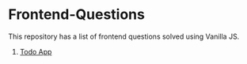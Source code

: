 # Frontend-Questions

This repository has a list of frontend questions solved using Vanilla JS.

1. <a href="https://github.com/29nikita/Vanilla-JS-Frontend-Questions/tree/main/Todo%20App">Todo App</a>
